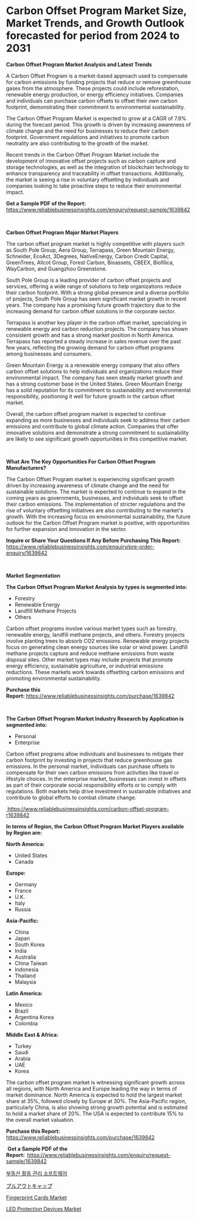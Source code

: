 <p><h1>Carbon Offset Program Market Size, Market Trends, and Growth Outlook forecasted for period from 2024 to 2031</h1></p><p><strong>Carbon Offset Program Market Analysis and Latest Trends</strong></p>
<p><p>A Carbon Offset Program is a market-based approach used to compensate for carbon emissions by funding projects that reduce or remove greenhouse gases from the atmosphere. These projects could include reforestation, renewable energy production, or energy efficiency initiatives. Companies and individuals can purchase carbon offsets to offset their own carbon footprint, demonstrating their commitment to environmental sustainability.</p><p>The Carbon Offset Program Market is expected to grow at a CAGR of 7.9% during the forecast period. This growth is driven by increasing awareness of climate change and the need for businesses to reduce their carbon footprint. Government regulations and initiatives to promote carbon neutrality are also contributing to the growth of the market.</p><p>Recent trends in the Carbon Offset Program Market include the development of innovative offset projects such as carbon capture and storage technologies, as well as the integration of blockchain technology to enhance transparency and traceability in offset transactions. Additionally, the market is seeing a rise in voluntary offsetting by individuals and companies looking to take proactive steps to reduce their environmental impact.</p></p>
<p><strong>Get a Sample PDF of the Report:&nbsp;</strong> <a href="https://www.reliablebusinessinsights.com/enquiry/request-sample/1639842">https://www.reliablebusinessinsights.com/enquiry/request-sample/1639842</a></p>
<p>&nbsp;</p>
<p><strong>Carbon Offset Program Major Market Players</strong></p>
<p><p>The carbon offset program market is highly competitive with players such as South Pole Group, Aera Group, Terrapass, Green Mountain Energy, Schneider, EcoAct, 3Degrees, NativeEnergy, Carbon Credit Capital, GreenTrees, Allcot Group, Forest Carbon, Bioassets, CBEEX, Biofílica, WayCarbon, and Guangzhou Greenstone.</p><p>South Pole Group is a leading provider of carbon offset projects and services, offering a wide range of solutions to help organizations reduce their carbon footprint. With a strong global presence and a diverse portfolio of projects, South Pole Group has seen significant market growth in recent years. The company has a promising future growth trajectory due to the increasing demand for carbon offset solutions in the corporate sector.</p><p>Terrapass is another key player in the carbon offset market, specializing in renewable energy and carbon reduction projects. The company has shown consistent growth and has a strong market position in North America. Terrapass has reported a steady increase in sales revenue over the past few years, reflecting the growing demand for carbon offset programs among businesses and consumers.</p><p>Green Mountain Energy is a renewable energy company that also offers carbon offset solutions to help individuals and organizations reduce their environmental impact. The company has seen steady market growth and has a strong customer base in the United States. Green Mountain Energy has a solid reputation for its commitment to sustainability and environmental responsibility, positioning it well for future growth in the carbon offset market.</p><p>Overall, the carbon offset program market is expected to continue expanding as more businesses and individuals seek to address their carbon emissions and contribute to global climate action. Companies that offer innovative solutions and demonstrate a strong commitment to sustainability are likely to see significant growth opportunities in this competitive market.</p></p>
<p>&nbsp;</p>
<p><strong>What Are The Key Opportunities For Carbon Offset Program Manufacturers?</strong></p>
<p><p>The Carbon Offset Program market is experiencing significant growth driven by increasing awareness of climate change and the need for sustainable solutions. The market is expected to continue to expand in the coming years as governments, businesses, and individuals seek to offset their carbon emissions. The implementation of stricter regulations and the rise of voluntary offsetting initiatives are also contributing to the market's growth. With the increasing focus on environmental sustainability, the future outlook for the Carbon Offset Program market is positive, with opportunities for further expansion and innovation in the sector.</p></p>
<p><strong>Inquire or Share Your Questions If Any Before Purchasing This Report:</strong> <a href="https://www.reliablebusinessinsights.com/enquiry/pre-order-enquiry/1639842">https://www.reliablebusinessinsights.com/enquiry/pre-order-enquiry/1639842</a></p>
<p>&nbsp;</p>
<p><strong>Market Segmentation</strong></p>
<p><strong>The Carbon Offset Program Market Analysis by types is segmented into:</strong></p>
<p><ul><li>Forestry</li><li>Renewable Energy</li><li>Landfill Methane Projects</li><li>Others</li></ul></p>
<p><p>Carbon offset programs involve various market types such as forestry, renewable energy, landfill methane projects, and others. Forestry projects involve planting trees to absorb CO2 emissions. Renewable energy projects focus on generating clean energy sources like solar or wind power. Landfill methane projects capture and reduce methane emissions from waste disposal sites. Other market types may include projects that promote energy efficiency, sustainable agriculture, or industrial emissions reductions. These markets work towards offsetting carbon emissions and promoting environmental sustainability.</p></p>
<p><strong>Purchase this Report:&nbsp;</strong><a href="https://www.reliablebusinessinsights.com/purchase/1639842">https://www.reliablebusinessinsights.com/purchase/1639842</a></p>
<p>&nbsp;</p>
<p><strong>The Carbon Offset Program Market Industry Research by Application is segmented into:</strong></p>
<p><ul><li>Personal</li><li>Enterprise</li></ul></p>
<p><p>Carbon offset programs allow individuals and businesses to mitigate their carbon footprint by investing in projects that reduce greenhouse gas emissions. In the personal market, individuals can purchase offsets to compensate for their own carbon emissions from activities like travel or lifestyle choices. In the enterprise market, businesses can invest in offsets as part of their corporate social responsibility efforts or to comply with regulations. Both markets help drive investment in sustainable initiatives and contribute to global efforts to combat climate change.</p></p>
<p><a href="https://www.reliablebusinessinsights.com/carbon-offset-program-r1639842">&nbsp;https://www.reliablebusinessinsights.com/carbon-offset-program-r1639842</a></p>
<p><strong>In terms of Region, the Carbon Offset Program Market Players available by Region are:</strong></p>
<p>
    <p> <strong> North America: </strong>
        <ul>
            <li>United States</li>
            <li>Canada</li>
        </ul>
        </p> 
    <p> <strong> Europe: </strong>
        <ul>
            <li>Germany</li>
            <li>France</li>
            <li>U.K.</li>
            <li>Italy</li>
            <li>Russia</li>
        </ul>
        </p> 
    <p> <strong> Asia-Pacific: </strong>
        <ul>
            <li>China</li>
            <li>Japan</li>
            <li>South Korea</li>
            <li>India</li>
            <li>Australia</li>
            <li>China Taiwan</li>
            <li>Indonesia</li>
            <li>Thailand</li>
            <li>Malaysia</li>
        </ul>
        </p> 
    <p> <strong> Latin America: </strong>
        <ul>
            <li>Mexico</li>
            <li>Brazil</li>
            <li>Argentina Korea</li>
            <li>Colombia</li>
        </ul>
        </p> 
    <p> <strong> Middle East & Africa: </strong>
        <ul>
            <li>Turkey</li>
            <li>Saudi</li>
            <li>Arabia</li>
            <li>UAE</li>
            <li>Korea</li>
        </ul>
    </p>
    </p>
<p><p>The carbon offset program market is witnessing significant growth across all regions, with North America and Europe leading the way in terms of market dominance. North America is expected to hold the largest market share at 35%, followed closely by Europe at 30%. The Asia-Pacific region, particularly China, is also showing strong growth potential and is estimated to hold a market share of 20%. The USA is expected to contribute 15% to the overall market valuation.</p></p>
<p><strong>Purchase this Report: </strong><a href="https://www.reliablebusinessinsights.com/purchase/1639842">https://www.reliablebusinessinsights.com/purchase/1639842</a></p>
<p>&nbsp;<strong>Get a Sample PDF of the Report:&nbsp;&nbsp;</strong><a href="https://www.reliablebusinessinsights.com/enquiry/request-sample/1639842">https://www.reliablebusinessinsights.com/enquiry/request-sample/1639842</a></p>
<p><strong></strong></p>
<p><p><a href="https://github.com/Howaoole34545/Market-Research-Report-List-2/blob/main/7547355159333.md">부동산 활동 관리 소프트웨어</a></p><p><a href="https://github.com/AaronVargas43/Market-Research-Report-List-2/blob/main/4449352149622.md">プルアウトキャップ</a></p><p><a href="https://github.com/cecuraprangm/Market-Research-Report-List-3/blob/main/fingerprint-cards-market.md">Fingerprint Cards Market</a></p><p><a href="https://github.com/ChiragRP21/Market-Research-Report-List-5/blob/main/led-protection-devices-market.md">LED Protection Devices Market</a></p></p>